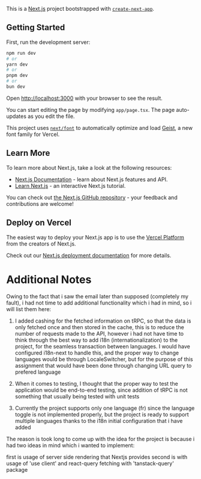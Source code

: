 This is a [Next.js](https://nextjs.org) project bootstrapped with [`create-next-app`](https://nextjs.org/docs/app/api-reference/cli/create-next-app).

## Getting Started

First, run the development server:

```bash
npm run dev
# or
yarn dev
# or
pnpm dev
# or
bun dev
```

Open [http://localhost:3000](http://localhost:3000) with your browser to see the result.

You can start editing the page by modifying `app/page.tsx`. The page auto-updates as you edit the file.

This project uses [`next/font`](https://nextjs.org/docs/app/building-your-application/optimizing/fonts) to automatically optimize and load [Geist](https://vercel.com/font), a new font family for Vercel.

## Learn More

To learn more about Next.js, take a look at the following resources:

- [Next.js Documentation](https://nextjs.org/docs) - learn about Next.js features and API.
- [Learn Next.js](https://nextjs.org/learn) - an interactive Next.js tutorial.

You can check out [the Next.js GitHub repository](https://github.com/vercel/next.js) - your feedback and contributions are welcome!

## Deploy on Vercel

The easiest way to deploy your Next.js app is to use the [Vercel Platform](https://vercel.com/new?utm_medium=default-template&filter=next.js&utm_source=create-next-app&utm_campaign=create-next-app-readme) from the creators of Next.js.

Check out our [Next.js deployment documentation](https://nextjs.org/docs/app/building-your-application/deploying) for more details.



# Additional Notes

Owing to the fact that i saw the email later than supposed (completely my fault), i had not time to add additional functionality which i had in mind, so i will list them here:

1) I added cashing for the fetched information on tRPC, so that the data is only fetched once and then stored in the cache, this is to reduce the number of requests made to the API, however
i had not have time to think through the best way to add i18n (internationalization) to the project, for the seamless transaction between languages. I would have configured i18n-next to handle this, and the proper way to change languages would be through LocaleSwitcher, but for the purpose of this assignment that would have been done through changing URL query to prefered language

2) When it comes to testing, I thought that the proper way to test the application would be end-to-end testing, since addition of tRPC is not something that usually being tested with unit tests

3) Currently the project supports only one language (fr) since the language toggle is not implemented properly, but the project is ready to support multiple languages thanks to the i18n initial configuration that i have added

The reason is took long to come up with the idea for the project is because i had two ideas in mind which i wanted to implement:

first is usage of server side rendering that Nextjs provides
second is with usage of 'use client' and react-query fetching with 'tanstack-query' package

